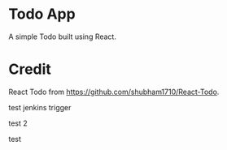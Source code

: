 # Todo App
A simple Todo built using React.

# Credit
React Todo from https://github.com/shubham1710/React-Todo.

test jenkins trigger

test 2

test
